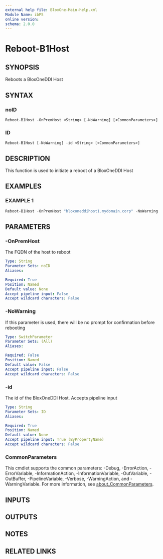 ```yaml
---
external help file: BloxOne-Main-help.xml
Module Name: ibPS
online version:
schema: 2.0.0
---
```


# Reboot-B1Host

## SYNOPSIS
Reboots a BloxOneDDI Host

## SYNTAX

### noID
```
Reboot-B1Host -OnPremHost <String> [-NoWarning] [<CommonParameters>]
```

### ID
```
Reboot-B1Host [-NoWarning] -id <String> [<CommonParameters>]
```

## DESCRIPTION
This function is used to initiate a reboot of a BloxOneDDI Host

## EXAMPLES

### EXAMPLE 1
```powershell
Reboot-B1Host -OnPremHost "bloxoneddihost1.mydomain.corp" -NoWarning
```

## PARAMETERS

### -OnPremHost
The FQDN of the host to reboot

```yaml
Type: String
Parameter Sets: noID
Aliases:

Required: True
Position: Named
Default value: None
Accept pipeline input: False
Accept wildcard characters: False
```

### -NoWarning
If this parameter is used, there will be no prompt for confirmation before rebooting

```yaml
Type: SwitchParameter
Parameter Sets: (All)
Aliases:

Required: False
Position: Named
Default value: False
Accept pipeline input: False
Accept wildcard characters: False
```

### -id
The id of the BloxOneDDI Host.
Accepts pipeline input

```yaml
Type: String
Parameter Sets: ID
Aliases:

Required: True
Position: Named
Default value: None
Accept pipeline input: True (ByPropertyName)
Accept wildcard characters: False
```

### CommonParameters
This cmdlet supports the common parameters: -Debug, -ErrorAction, -ErrorVariable, -InformationAction, -InformationVariable, -OutVariable, -OutBuffer, -PipelineVariable, -Verbose, -WarningAction, and -WarningVariable. For more information, see [about_CommonParameters](http://go.microsoft.com/fwlink/?LinkID=113216).

## INPUTS

## OUTPUTS

## NOTES

## RELATED LINKS
